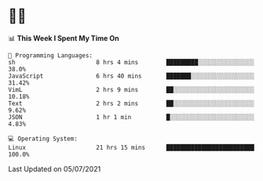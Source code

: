 # 👨‍💻
<!--START_SECTION:waka-->
📊 **This Week I Spent My Time On** 

```text
💬 Programming Languages: 
sh                       8 hrs 4 mins        █████████░░░░░░░░░░░░░░░░   38.0% 
JavaScript               6 hrs 40 mins       ███████░░░░░░░░░░░░░░░░░░   31.42% 
VimL                     2 hrs 9 mins        ██░░░░░░░░░░░░░░░░░░░░░░░   10.18% 
Text                     2 hrs 2 mins        ██░░░░░░░░░░░░░░░░░░░░░░░   9.62% 
JSON                     1 hr 1 min          █░░░░░░░░░░░░░░░░░░░░░░░░   4.83%

💻 Operating System: 
Linux                    21 hrs 15 mins      █████████████████████████   100.0%

```


 Last Updated on 05/07/2021
<!--END_SECTION:waka-->
